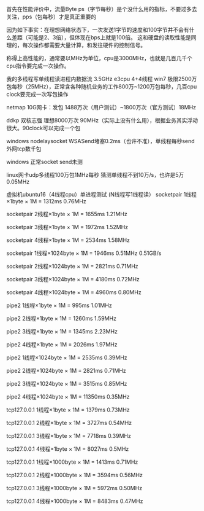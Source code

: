 首先在性能评价中，流量Byte ps（字节每秒）是个没什么用的指标，不要过多去关注，pps（包每秒）才是真正重要的

因为如下事实：在理想网络状态下，一次发送1字节的速度和100字节并不会有什么差距（可能是2、3倍），但体现在bps上就是100倍。
这和硬盘的读取性能是同理的，每次操作都需要大量计算，和发往硬件的控制信号。

称得上高性能的，通常要以MHz为单位，cpu是3000MHz，也就是几百几千个cpu指令要完成一次操作。

我的多线程写单线程读进程内数据流 3.5GHz e3cpu 4+4线程 win7 极限2500万包每秒（25MHz），正常含各种随机业务的工作800万~1200万包每秒，几百cpu clock要完成一次写包操作

netmap 10G网卡：发包 1488万次（用户测试）~1800万次（官方测试）18MHz

ddkp 双核志强 理想8000万次 90MHz（实际上没有什么用），根据业务其实浮动很大。90clock可以完成一个包

windows nodelaysocket WSASend堵塞0.2ms（也许不准），单线程每秒send外网tcp数千包

windows 正常socket send未测

linux网卡udp多线程100万包1MHz每秒 猜测单线程不到10万/s，也许是5万  0.05MHz

虚拟机ubuntu16（4线程cpu）单进程测试 (N线程写1线程读）
socketpair 1线程×1byte × 1M = 1312ms 0.76MHz

socketpair 2线程×1byte × 1M = 1655ms 1.21MHz

socketpair 3线程×1byte × 1M = 1972ms 1.52MHz

socketpair 4线程×1byte × 1M = 2534ms 1.58MHz


socketpair 1线程×1024byte × 1M = 1946ms 0.51MHz 0.51GB/s

socketpair 2线程×1024byte × 1M = 2821ms 0.71MHz

socketpair 3线程×1024byte × 1M = 4180ms 0.72MHz

socketpair 4线程×1024byte × 1M = 4960ms 0.80MHz



pipe2 1线程×1byte × 1M = 995ms 1.01MHz

pipe2 2线程×1byte × 1M = 1260ms 1.59MHz

pipe2 3线程×1byte × 1M = 1345ms 2.23MHz

pipe2 4线程×1byte × 1M = 2026ms 1.97MHz



pipe2 1线程×1024byte × 1M = 2535ms 0.39MHz

pipe2 2线程×1024byte × 1M = 2821ms 0.71MHz

pipe2 3线程×1024byte × 1M = 3515ms 0.85MHz

pipe2 4线程×1024byte × 1M = 11350ms 0.35MHz



tcp127.0.0.1 1线程×1byte × 1M = 1379ms 0.73MHz

tcp127.0.0.1 2线程×1byte × 1M = 3727ms 0.54MHz

tcp127.0.0.1 3线程×1byte × 1M = 7718ms 0.39MHz

tcp127.0.0.1 4线程×1byte × 1M = 8027ms 0.5MHz



tcp127.0.0.1 1线程×1000byte × 1M = 1413ms 0.71MHz

tcp127.0.0.1 2线程×1000byte × 1M = 3594ms 0.56MHz

tcp127.0.0.1 3线程×1000byte × 1M = 5972ms 0.50MHz

tcp127.0.0.1 4线程×1000byte × 1M = 8483ms 0.47MHz



